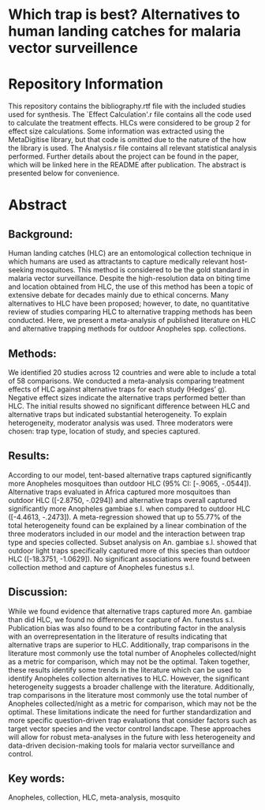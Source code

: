 # Which trap is best? Alternatives to human landing catches for malaria vector surveillence

# Repository Information
This repository contains the bibliography.rtf file with the included studies used for synthesis. The `Effect Calculation'.r file contains all the code used to calculate the treatment effects. HLCs were considered to be group 2 for effect size calculations. Some information was extracted using the MetaDigitise library, but that code is omitted due to the nature of the how the library is used. The Analysis.r file contains all relevant statistical analysis performed. Further details about the project can be found in the paper, which will be linked here in the README after publication. The abstract is presented below for convenience.

# Abstract 
## Background: 
Human landing catches (HLC) are an entomological collection technique in which humans are used as attractants to capture medically relevant host-seeking mosquitoes. This method is considered to be the gold standard in malaria vector surveillance. Despite the high-resolution data on biting time and location obtained from HLC, the use of this method has been a topic of extensive debate for decades mainly due to ethical concerns. Many alternatives to HLC have been proposed; however, to date, no quantitative review of studies comparing HLC to alternative trapping methods has been conducted. Here, we present a meta-analysis of published literature on HLC and alternative trapping methods for outdoor Anopheles spp. collections. 

## Methods: 
We identified 20 studies across 12 countries and were able to include a total of 58 comparisons. We conducted a meta-analysis comparing treatment effects of HLC against alternative traps for each study (Hedges’ g). Negative effect sizes indicate the alternative traps performed better than HLC. The initial results showed no significant difference between HLC and alternative traps but indicated substantial heterogeneity. To explain heterogeneity, moderator analysis was used. Three moderators were chosen: trap type, location of study, and species captured. 

## Results:
According to our model, tent-based alternative traps captured significantly more Anopheles mosquitoes than outdoor HLC (95% CI: [-.9065, -.0544]). Alternative traps evaluated in Africa captured more mosquitoes than outdoor HLC ([-2.8750, -.0294]) and alternative traps overall captured significantly more Anopheles gambiae s.l. when compared to outdoor HLC ([-4.4613, -.2473]). A meta-regression showed that up to 55.77% of the total heterogeneity found can be explained by a linear combination of the three moderators included in our model and the interaction between trap type and species collected. Subset analysis on An. gambiae s.l. showed that outdoor light traps specifically captured more of this species than outdoor HLC ([-18.3751, -1.0629]). No significant associations were found between collection method and capture of Anopheles funestus s.l.

## Discussion: 
While we found evidence that alternative traps captured more An. gambiae than did HLC, we found no differences for capture of An. funestus s.l. Publication bias was also found to be a contributing factor in the analysis with an overrepresentation in the literature of results indicating that alternative traps are superior to HLC. Additionally, trap comparisons in the literature most commonly use the total number of Anopheles collected/night as a metric for comparison, which may not be the optimal. Taken together, these results identify some trends in the literature which can be used to identify Anopheles collection alternatives to HLC. However, the significant heterogeneity suggests a broader challenge with the literature. Additionally, trap comparisons in the literature most commonly use the total number of Anopheles collected/night as a metric for comparison, which may not be the optimal. These limitations indicate the need for further standardization and more specific question-driven trap evaluations that consider factors such as target vector species and the vector control landscape. These approaches will allow for robust meta-analyses in the future with less heterogeneity and data-driven decision-making tools for malaria vector surveillance and control. 

## Key words: 
Anopheles, collection, HLC, meta-analysis, mosquito





